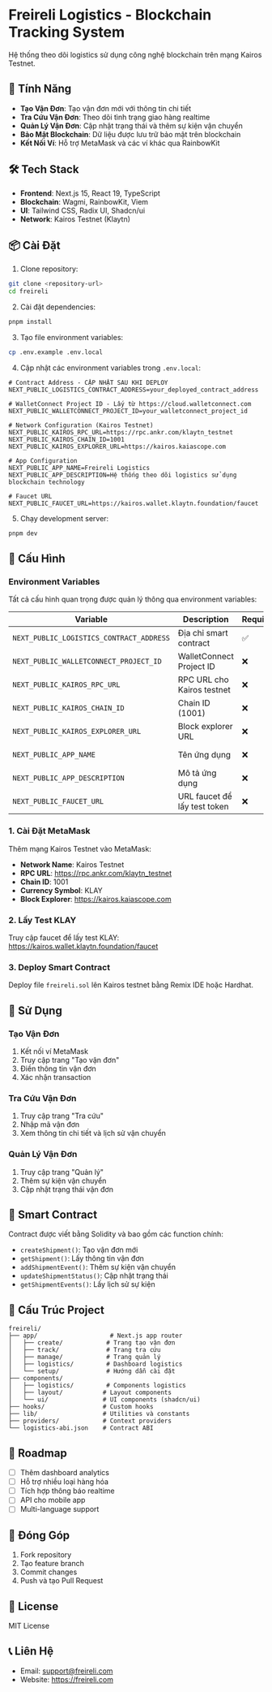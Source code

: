 # Freireli Logistics - Blockchain Tracking System

Hệ thống theo dõi logistics sử dụng công nghệ blockchain trên mạng Kairos Testnet.

## 🚀 Tính Năng

- **Tạo Vận Đơn**: Tạo vận đơn mới với thông tin chi tiết
- **Tra Cứu Vận Đơn**: Theo dõi tình trạng giao hàng realtime
- **Quản Lý Vận Đơn**: Cập nhật trạng thái và thêm sự kiện vận chuyển
- **Bảo Mật Blockchain**: Dữ liệu được lưu trữ bảo mật trên blockchain
- **Kết Nối Ví**: Hỗ trợ MetaMask và các ví khác qua RainbowKit

## 🛠️ Tech Stack

- **Frontend**: Next.js 15, React 19, TypeScript
- **Blockchain**: Wagmi, RainbowKit, Viem
- **UI**: Tailwind CSS, Radix UI, Shadcn/ui
- **Network**: Kairos Testnet (Klaytn)

## 📦 Cài Đặt

1. Clone repository:

```bash
git clone <repository-url>
cd freireli
```

2. Cài đặt dependencies:

```bash
pnpm install
```

3. Tạo file environment variables:

```bash
cp .env.example .env.local
```

4. Cập nhật các environment variables trong `.env.local`:

```env
# Contract Address - CẬP NHẬT SAU KHI DEPLOY
NEXT_PUBLIC_LOGISTICS_CONTRACT_ADDRESS=your_deployed_contract_address

# WalletConnect Project ID - Lấy từ https://cloud.walletconnect.com
NEXT_PUBLIC_WALLETCONNECT_PROJECT_ID=your_walletconnect_project_id

# Network Configuration (Kairos Testnet)
NEXT_PUBLIC_KAIROS_RPC_URL=https://rpc.ankr.com/klaytn_testnet
NEXT_PUBLIC_KAIROS_CHAIN_ID=1001
NEXT_PUBLIC_KAIROS_EXPLORER_URL=https://kairos.kaiascope.com

# App Configuration
NEXT_PUBLIC_APP_NAME=Freireli Logistics
NEXT_PUBLIC_APP_DESCRIPTION=Hệ thống theo dõi logistics sử dụng blockchain technology

# Faucet URL
NEXT_PUBLIC_FAUCET_URL=https://kairos.wallet.klaytn.foundation/faucet
```

5. Chạy development server:

```bash
pnpm dev
```

## 🔧 Cấu Hình

### Environment Variables

Tất cả cấu hình quan trọng được quản lý thông qua environment variables:

| Variable                                 | Description                  | Required | Default             |
| ---------------------------------------- | ---------------------------- | -------- | ------------------- |
| `NEXT_PUBLIC_LOGISTICS_CONTRACT_ADDRESS` | Địa chỉ smart contract       | ✅       | N/A                 |
| `NEXT_PUBLIC_WALLETCONNECT_PROJECT_ID`   | WalletConnect Project ID     | ❌       | Default ID          |
| `NEXT_PUBLIC_KAIROS_RPC_URL`             | RPC URL cho Kairos testnet   | ❌       | Ankr RPC            |
| `NEXT_PUBLIC_KAIROS_CHAIN_ID`            | Chain ID (1001)              | ❌       | 1001                |
| `NEXT_PUBLIC_KAIROS_EXPLORER_URL`        | Block explorer URL           | ❌       | Kaiascope           |
| `NEXT_PUBLIC_APP_NAME`                   | Tên ứng dụng                 | ❌       | Freireli Logistics  |
| `NEXT_PUBLIC_APP_DESCRIPTION`            | Mô tả ứng dụng               | ❌       | Default description |
| `NEXT_PUBLIC_FAUCET_URL`                 | URL faucet để lấy test token | ❌       | Kairos faucet       |

### 1. Cài Đặt MetaMask

Thêm mạng Kairos Testnet vào MetaMask:

- **Network Name**: Kairos Testnet
- **RPC URL**: https://rpc.ankr.com/klaytn_testnet
- **Chain ID**: 1001
- **Currency Symbol**: KLAY
- **Block Explorer**: https://kairos.kaiascope.com

### 2. Lấy Test KLAY

Truy cập faucet để lấy test KLAY:
https://kairos.wallet.klaytn.foundation/faucet

### 3. Deploy Smart Contract

Deploy file `freireli.sol` lên Kairos testnet bằng Remix IDE hoặc Hardhat.

## 📱 Sử Dụng

### Tạo Vận Đơn

1. Kết nối ví MetaMask
2. Truy cập trang "Tạo vận đơn"
3. Điền thông tin vận đơn
4. Xác nhận transaction

### Tra Cứu Vận Đơn

1. Truy cập trang "Tra cứu"
2. Nhập mã vận đơn
3. Xem thông tin chi tiết và lịch sử vận chuyển

### Quản Lý Vận Đơn

1. Truy cập trang "Quản lý"
2. Thêm sự kiện vận chuyển
3. Cập nhật trạng thái vận đơn

## 🔗 Smart Contract

Contract được viết bằng Solidity và bao gồm các function chính:

- `createShipment()`: Tạo vận đơn mới
- `getShipment()`: Lấy thông tin vận đơn
- `addShipmentEvent()`: Thêm sự kiện vận chuyển
- `updateShipmentStatus()`: Cập nhật trạng thái
- `getShipmentEvents()`: Lấy lịch sử sự kiện

## 📂 Cấu Trúc Project

```
freireli/
├── app/                    # Next.js app router
│   ├── create/            # Trang tạo vận đơn
│   ├── track/             # Trang tra cứu
│   ├── manage/            # Trang quản lý
│   ├── logistics/         # Dashboard logistics
│   └── setup/             # Hướng dẫn cài đặt
├── components/
│   ├── logistics/         # Components logistics
│   ├── layout/           # Layout components
│   └── ui/               # UI components (shadcn/ui)
├── hooks/                # Custom hooks
├── lib/                  # Utilities và constants
├── providers/            # Context providers
└── logistics-abi.json    # Contract ABI
```

## 🎯 Roadmap

- [ ] Thêm dashboard analytics
- [ ] Hỗ trợ nhiều loại hàng hóa
- [ ] Tích hợp thông báo realtime
- [ ] API cho mobile app
- [ ] Multi-language support

## 🤝 Đóng Góp

1. Fork repository
2. Tạo feature branch
3. Commit changes
4. Push và tạo Pull Request

## 📄 License

MIT License

## 📞 Liên Hệ

- Email: support@freireli.com
- Website: https://freireli.com
